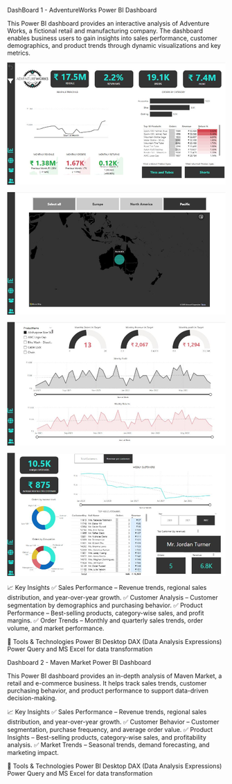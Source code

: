 DashBoard 1 -  AdventureWorks Power BI Dashboard

This Power BI dashboard provides an interactive analysis of Adventure Works, a fictional retail and manufacturing company. The dashboard enables business users to gain insights into sales performance, customer demographics, and product trends through dynamic visualizations and key metrics.

![Dashboard Preview](Preview-1.JPG)

![Dashboard Preview](Preview-2.JPG)

![Dashboard Preview](Preview-3.JPG)

![Dashboard Preview](Preview-4.JPG)

📈 Key Insights
✅ Sales Performance – Revenue trends, regional sales distribution, and year-over-year growth.
✅ Customer Analysis – Customer segmentation by demographics and purchasing behavior.
✅ Product Performance – Best-selling products, category-wise sales, and profit margins.
✅ Order Trends – Monthly and quarterly sales trends, order volume, and market performance.

🔧 Tools & Technologies
Power BI Desktop
DAX (Data Analysis Expressions)
Power Query and MS Excel for data transformation 

Dashboard 2 - Maven Market Power BI Dashboard

This Power BI dashboard provides an in-depth analysis of Maven Market, a retail and e-commerce business. It helps track sales trends, customer purchasing behavior, and product performance to support data-driven decision-making.

📈 Key Insights
✅ Sales Performance – Revenue trends, regional sales distribution, and year-over-year growth.
✅ Customer Behavior – Customer segmentation, purchase frequency, and average order value.
✅ Product Insights – Best-selling products, category-wise sales, and profitability analysis.
✅ Market Trends – Seasonal trends, demand forecasting, and marketing impact.

🔧 Tools & Technologies
Power BI Desktop
DAX (Data Analysis Expressions)
Power Query and MS Excel for data transformation 
